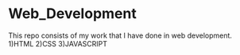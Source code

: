 # Web_Development
This repo consists of my work that I have done in web development.
1)HTML
2)CSS
3)JAVASCRIPT 

